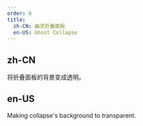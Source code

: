 ```yaml
---
order: 6
title:
  zh-CN: 幽灵折叠面板
  en-US: Ghost Collapse
---
```


## zh-CN

将折叠面板的背景变成透明。

## en-US

Making collapse's background to transparent.
